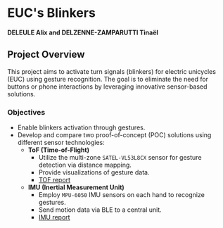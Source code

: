 # EUC's Blinkers  
**DELEULE Alix and DELZENNE-ZAMPARUTTI Tinaël**

## Project Overview  
This project aims to activate turn signals (blinkers) for electric unicycles (EUC) using gesture recognition. The goal is to eliminate the need for buttons or phone interactions by leveraging innovative sensor-based solutions.

### Objectives  
- Enable blinkers activation through gestures.  
- Develop and compare two proof-of-concept (POC) solutions using different sensor technologies:  
  - **ToF (Time-of-Flight)**  
    - Utilize the multi-zone `SATEL-VL53L8CX` sensor for gesture detection via distance mapping.  
    - Provide visualizations of gesture data.  
    - [TOF report](TOF/)
  - **IMU (Inertial Measurement Unit)**  
    - Employ `MPU-6050` IMU sensors on each hand to recognize gestures.  
    - Send motion data via BLE to a central unit.
    - [IMU report](IMU/)
